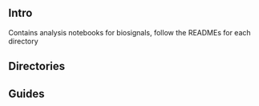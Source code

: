 ## Intro

Contains analysis notebooks for biosignals, follow the READMEs for each directory

## Directories

## Guides
